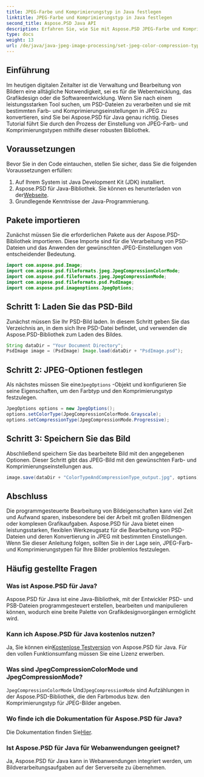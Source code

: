 ```yaml
---
title: JPEG-Farbe und Komprimierungstyp in Java festlegen
linktitle: JPEG-Farbe und Komprimierungstyp in Java festlegen
second_title: Aspose.PSD Java API
description: Erfahren Sie, wie Sie mit Aspose.PSD JPEG-Farbe und Komprimierungstyp in Java einstellen. Diese Schritt-für-Schritt-Anleitung macht die Bildverarbeitung einfach und effizient.
type: docs
weight: 13
url: /de/java/java-jpeg-image-processing/set-jpeg-color-compression-type-java/
---
```

## Einführung
Im heutigen digitalen Zeitalter ist die Verwaltung und Bearbeitung von Bildern eine alltägliche Notwendigkeit, sei es für die Webentwicklung, das Grafikdesign oder die Softwareentwicklung. Wenn Sie nach einem leistungsstarken Tool suchen, um PSD-Dateien zu verarbeiten und sie mit bestimmten Farb- und Komprimierungseinstellungen in JPEG zu konvertieren, sind Sie bei Aspose.PSD für Java genau richtig. Dieses Tutorial führt Sie durch den Prozess der Einstellung von JPEG-Farb- und Komprimierungstypen mithilfe dieser robusten Bibliothek.
## Voraussetzungen
Bevor Sie in den Code eintauchen, stellen Sie sicher, dass Sie die folgenden Voraussetzungen erfüllen:
1. Auf Ihrem System ist Java Development Kit (JDK) installiert.
2. Aspose.PSD für Java-Bibliothek. Sie können es herunterladen von der[Webseite](https://releases.aspose.com/psd/java/).
3. Grundlegende Kenntnisse der Java-Programmierung.
## Pakete importieren
Zunächst müssen Sie die erforderlichen Pakete aus der Aspose.PSD-Bibliothek importieren. Diese Importe sind für die Verarbeitung von PSD-Dateien und das Anwenden der gewünschten JPEG-Einstellungen von entscheidender Bedeutung.
```java
import com.aspose.psd.Image;
import com.aspose.psd.fileformats.jpeg.JpegCompressionColorMode;
import com.aspose.psd.fileformats.jpeg.JpegCompressionMode;
import com.aspose.psd.fileformats.psd.PsdImage;
import com.aspose.psd.imageoptions.JpegOptions;
```
## Schritt 1: Laden Sie das PSD-Bild
Zunächst müssen Sie Ihr PSD-Bild laden. In diesem Schritt geben Sie das Verzeichnis an, in dem sich Ihre PSD-Datei befindet, und verwenden die Aspose.PSD-Bibliothek zum Laden des Bildes.
```java
String dataDir = "Your Document Directory";
PsdImage image = (PsdImage) Image.load(dataDir + "PsdImage.psd");
```
## Schritt 2: JPEG-Optionen festlegen
 Als nächstes müssen Sie eine`JpegOptions` -Objekt und konfigurieren Sie seine Eigenschaften, um den Farbtyp und den Komprimierungstyp festzulegen. 
```java
JpegOptions options = new JpegOptions();
options.setColorType(JpegCompressionColorMode.Grayscale);
options.setCompressionType(JpegCompressionMode.Progressive);
```
## Schritt 3: Speichern Sie das Bild
Abschließend speichern Sie das bearbeitete Bild mit den angegebenen Optionen. Dieser Schritt gibt das JPEG-Bild mit den gewünschten Farb- und Komprimierungseinstellungen aus.
```java
image.save(dataDir + "ColorTypeAndCompressionType_output.jpg", options);
```
## Abschluss
Die programmgesteuerte Bearbeitung von Bildeigenschaften kann viel Zeit und Aufwand sparen, insbesondere bei der Arbeit mit großen Bildmengen oder komplexen Grafikaufgaben. Aspose.PSD für Java bietet einen leistungsstarken, flexiblen Werkzeugsatz für die Bearbeitung von PSD-Dateien und deren Konvertierung in JPEG mit bestimmten Einstellungen. Wenn Sie dieser Anleitung folgen, sollten Sie in der Lage sein, JPEG-Farb- und Komprimierungstypen für Ihre Bilder problemlos festzulegen.
## Häufig gestellte Fragen
### Was ist Aspose.PSD für Java?
Aspose.PSD für Java ist eine Java-Bibliothek, mit der Entwickler PSD- und PSB-Dateien programmgesteuert erstellen, bearbeiten und manipulieren können, wodurch eine breite Palette von Grafikdesignvorgängen ermöglicht wird.
### Kann ich Aspose.PSD für Java kostenlos nutzen?
 Ja, Sie können ein[Kostenlose Testversion](https://releases.aspose.com/) von Aspose.PSD für Java. Für den vollen Funktionsumfang müssen Sie eine Lizenz erwerben.
### Was sind JpegCompressionColorMode und JpegCompressionMode?
`JpegCompressionColorMode` Und`JpegCompressionMode` sind Aufzählungen in der Aspose.PSD-Bibliothek, die den Farbmodus bzw. den Komprimierungstyp für JPEG-Bilder angeben.
### Wo finde ich die Dokumentation für Aspose.PSD für Java?
 Die Dokumentation finden Sie[Hier](https://reference.aspose.com/psd/java/).
### Ist Aspose.PSD für Java für Webanwendungen geeignet?
Ja, Aspose.PSD für Java kann in Webanwendungen integriert werden, um Bildverarbeitungsaufgaben auf der Serverseite zu übernehmen.